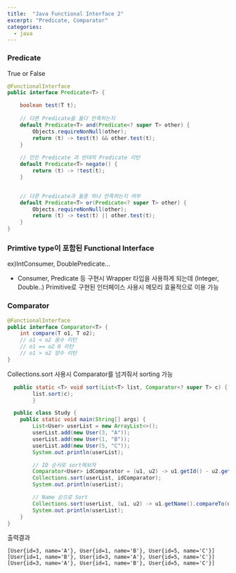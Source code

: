 ```yaml
---
title:  "Java Functional Interface 2"
excerpt: "Predicate, Comparator"
categories:
  - java
---
```

### Predicate
True or False
```java
@FunctionalInterface
public interface Predicate<T> {

    boolean test(T t);
    
    // 다른 Predicate을 둘다 만족하는지
    default Predicate<T> and(Predicate<? super T> other) {
        Objects.requireNonNull(other);
        return (t) -> test(t) && other.test(t);
    }
    
    // 만든 Predicate 과 반대의 Predicate 리턴
    default Predicate<T> negate() {
        return (t) -> !test(t);
    }


    // 다른 Predicate과 둘중 하나 만족하는지 여부
    default Predicate<T> or(Predicate<? super T> other) {
        Objects.requireNonNull(other);
        return (t) -> test(t) || other.test(t);
    }
}
```

### Primtive type이 포함된 Functional Interface
ex)IntConsumer, DoublePredicate...
- Consumer, Predicate 등 구현시 Wrapper 타입을 사용하게 되는데 (Integer, Double..)
Primitive로 구현된 인터페이스 사용시 메모리 효율적으로 이용 가능

### Comparator
```java
@FunctionalInterface
public interface Comparator<T> {
    int compare(T o1, T o2);
    // o1 < o2 음수 리턴
    // o1 == o2 0 리턴
    // o1 > o2 양수 리턴
}
```
Collections.sort 사용시 Comparator를 넘겨줘서 sorting 가능
```java
  public static <T> void sort(List<T> list, Comparator<? super T> c) {
        list.sort(c);
        }
```

```java
  public class Study {
    public static void main(String[] args) {
        List<User> userList = new ArrayList<>();
        userList.add(new User(3, "A"));
        userList.add(new User(1, "B"));
        userList.add(new User(5, "C"));
        System.out.println(userList);

        // ID 순서로 sort해보자
        Comparator<User> idComparator = (u1, u2) -> u1.getId() - u2.getId();
        Collections.sort(userList, idComparator);
        System.out.println(userList);

        // Name 순으로 Sort
        Collections.sort(userList, (u1, u2) -> u1.getName().compareTo(u2.getName()));
        System.out.println(userList);
    }
}
```
출력결과
```
[User{id=3, name='A'}, User{id=1, name='B'}, User{id=5, name='C'}]
[User{id=1, name='B'}, User{id=3, name='A'}, User{id=5, name='C'}]
[User{id=3, name='A'}, User{id=1, name='B'}, User{id=5, name='C'}]
```
